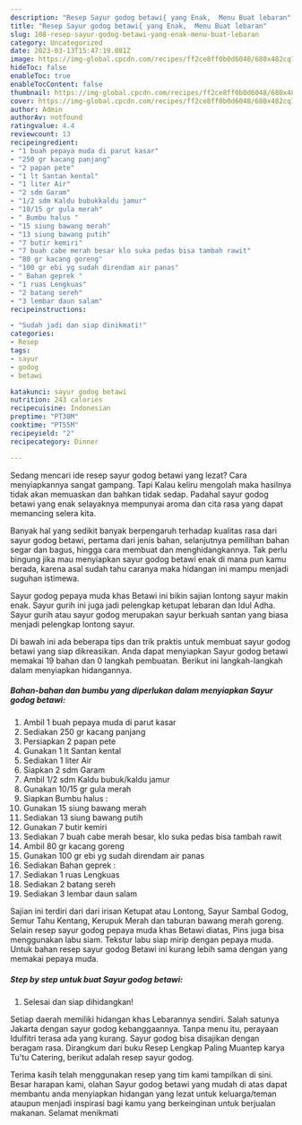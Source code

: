 ```yaml
---
description: "Resep Sayur godog betawi{ yang Enak,  Menu Buat lebaran"
title: "Resep Sayur godog betawi{ yang Enak,  Menu Buat lebaran"
slug: 108-resep-sayur-godog-betawi-yang-enak-menu-buat-lebaran
category: Uncategorized
date: 2023-03-13T15:47:19.081Z
image: https://img-global.cpcdn.com/recipes/ff2ce8ff0b0d6048/680x482cq70/sayur-godog-betawi-foto-resep-utama.jpg
hideToc: false
enableToc: true
enableTocContent: false
thumbnail: https://img-global.cpcdn.com/recipes/ff2ce8ff0b0d6048/680x482cq70/sayur-godog-betawi-foto-resep-utama.jpg
cover: https://img-global.cpcdn.com/recipes/ff2ce8ff0b0d6048/680x482cq70/sayur-godog-betawi-foto-resep-utama.jpg
author: Admin
authorAv: notfound
ratingvalue: 4.4
reviewcount: 13
recipeingredient:
- "1 buah pepaya muda di parut kasar"
- "250 gr kacang panjang"
- "2 papan pete"
- "1 lt Santan kental"
- "1 liter Air"
- "2 sdm Garam"
- "1/2 sdm Kaldu bubukkaldu jamur"
- "10/15 gr gula merah"
- " Bumbu halus "
- "15 siung bawang merah"
- "13 siung bawang putih"
- "7 butir kemiri"
- "7 buah cabe merah besar klo suka pedas bisa tambah rawit"
- "80 gr kacang goreng"
- "100 gr ebi yg sudah direndam air panas"
- " Bahan geprek "
- "1 ruas Lengkuas"
- "2 batang sereh"
- "3 lembar daun salam"
recipeinstructions:

- "Sudah jadi dan siap dinikmati!"
categories:
- Resep
tags:
- sayur
- godog
- betawi

katakunci: sayur godog betawi 
nutrition: 243 calories
recipecuisine: Indonesian
preptime: "PT30M"
cooktime: "PT55M"
recipeyield: "2"
recipecategory: Dinner

---
```



Sedang mencari ide resep sayur godog betawi yang lezat? Cara menyiapkannya sangat gampang. Tapi Kalau keliru mengolah maka hasilnya tidak akan memuaskan dan bahkan tidak sedap. Padahal sayur godog betawi yang enak selayaknya mempunyai aroma dan cita rasa yang dapat memancing selera kita.


Banyak hal yang sedikit banyak berpengaruh terhadap kualitas rasa dari sayur godog betawi, pertama dari jenis bahan, selanjutnya pemilihan bahan segar dan bagus, hingga cara membuat dan menghidangkannya. Tak perlu bingung jika mau menyiapkan sayur godog betawi enak di mana pun kamu berada, karena asal sudah tahu caranya maka hidangan ini mampu menjadi suguhan istimewa.

Sayur godog pepaya muda khas Betawi ini bikin sajian lontong sayur makin enak. Sayur gurih ini juga jadi pelengkap ketupat lebaran dan Idul Adha. Sayur gurih atau sayur godog merupakan sayur berkuah santan yang biasa menjadi pelengkap lontong sayur.


Di bawah ini ada beberapa tips dan trik praktis untuk membuat sayur godog betawi yang siap dikreasikan. Anda dapat menyiapkan Sayur godog betawi memakai 19 bahan dan 0 langkah pembuatan. Berikut ini langkah-langkah dalam menyiapkan hidangannya.

<!--inarticleads1-->

##### Bahan-bahan dan bumbu yang diperlukan dalam menyiapkan Sayur godog betawi:

1. Ambil 1 buah pepaya muda di parut kasar
1. Sediakan 250 gr kacang panjang
1. Persiapkan 2 papan pete
1. Gunakan 1 lt Santan kental
1. Sediakan 1 liter Air
1. Siapkan 2 sdm Garam
1. Ambil 1/2 sdm Kaldu bubuk/kaldu jamur
1. Gunakan 10/15 gr gula merah
1. Siapkan  Bumbu halus :
1. Gunakan 15 siung bawang merah
1. Sediakan 13 siung bawang putih
1. Gunakan 7 butir kemiri
1. Sediakan 7 buah cabe merah besar, klo suka pedas bisa tambah rawit
1. Ambil 80 gr kacang goreng
1. Gunakan 100 gr ebi yg sudah direndam air panas
1. Sediakan  Bahan geprek :
1. Sediakan 1 ruas Lengkuas
1. Sediakan 2 batang sereh
1. Sediakan 3 lembar daun salam


Sajian ini terdiri dari dari irisan Ketupat atau Lontong, Sayur Sambal Godog, Semur Tahu Kentang, Kerupuk Merah dan taburan bawang merah goreng. Selain resep sayur godog pepaya muda khas Betawi diatas, Pins juga bisa menggunakan labu siam. Tekstur labu siap mirip dengan pepaya muda. Untuk bahan resep sayur godog Betawi ini kurang lebih sama dengan yang memakai pepaya muda. 

<!--inarticleads2-->

##### Step by step untuk buat Sayur godog betawi:


1. Selesai dan siap dihidangkan!

Setiap daerah memiliki hidangan khas Lebarannya sendiri. Salah satunya Jakarta dengan sayur godog kebanggaannya. Tanpa menu itu, perayaan Idulfitri terasa ada yang kurang. Sayur godog bisa disajikan dengan beragam rasa. Dirangkum dari buku Resep Lengkap Paling Muantep karya Tu&#39;tu Catering, berikut adalah resep sayur godog. 

Terima kasih telah menggunakan resep yang tim kami tampilkan di sini. Besar harapan kami, olahan Sayur godog betawi yang mudah di atas dapat membantu anda menyiapkan hidangan yang lezat untuk keluarga/teman ataupun menjadi inspirasi bagi kamu yang berkeinginan untuk berjualan makanan. Selamat menikmati
